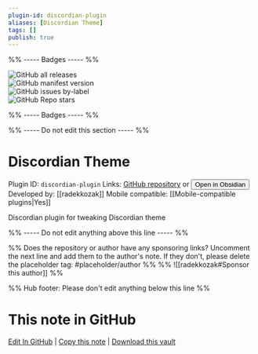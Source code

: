 ```yaml
---
plugin-id: discordian-plugin
aliases: [Discordian Theme]
tags: []
publish: true
---
```


%% ----- Badges ----- %%

![GitHub all releases](https://img.shields.io/github/downloads/radekkozak/discordian-plugin/total?color=573E7A&logo=github&style=for-the-badge)  
![GitHub manifest version](https://img.shields.io/github/manifest-json/v/radekkozak/discordian-plugin?color=573E7A&logo=github&style=for-the-badge)  
![GitHub issues by-label](https://img.shields.io/github/issues/radekkozak/discordian-plugin/help%20wanted?color=573E7A&logo=github&style=for-the-badge)  
![GitHub Repo stars](https://img.shields.io/github/stars/radekkozak/discordian-plugin?color=573E7A&logo=github&style=for-the-badge)

%% ----- Badges ----- %%

%% ----- Do not edit this section ----- %%

# Discordian Theme

Plugin ID: `discordian-plugin`
Links: [GitHub repository](https://github.com/radekkozak/discordian-plugin) or [<button id=HH>Open in Obsidian</button>](obsidian://show-plugin?id=discordian-plugin)
Developed by: [[radekkozak]]
Mobile compatible: [[Mobile-compatible plugins|Yes]]

Discordian plugin for tweaking Discordian theme

%% ----- Do not edit anything above this line ----- %%

%% Does the repository or author have any sponsoring links? Uncomment the next line and add them to the author's note. If they don't, please delete the placeholder tag: #placeholder/author %%
%% ![[radekkozak#Sponsor this author]] %%

%% Hub footer: Please don't edit anything below this line %%

# This note in GitHub

<span class="git-footer">[Edit In GitHub](https://github.dev/obsidian-community/obsidian-hub/blob/main/02%20-%20Community%20Expansions/02.05%20All%20Community%20Expansions/Plugins/discordian-plugin.md "git-hub-edit-note") | [Copy this note](https://raw.githubusercontent.com/obsidian-community/obsidian-hub/main/02%20-%20Community%20Expansions/02.05%20All%20Community%20Expansions/Plugins/discordian-plugin.md "git-hub-copy-note") | [Download this vault](https://github.com/obsidian-community/obsidian-hub/archive/refs/heads/main.zip "git-hub-download-vault") </span>

